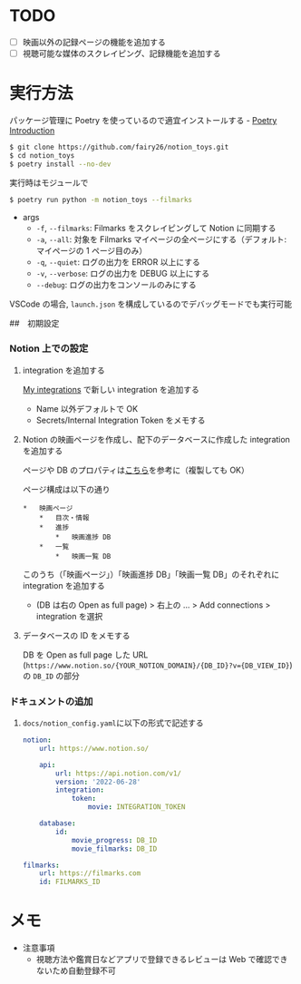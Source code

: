 # TODO

-   [ ] 映画以外の記録ページの機能を追加する
-   [ ] 視聴可能な媒体のスクレイピング、記録機能を追加する

# 実行方法

パッケージ管理に Poetry を使っているので適宜インストールする - [Poetry Introduction](https://python-poetry.org/docs/)

```bash
$ git clone https://github.com/fairy26/notion_toys.git
$ cd notion_toys
$ poetry install --no-dev
```

実行時はモジュールで

```bash
$ poetry run python -m notion_toys --filmarks
```

-   args
    -   `-f`, `--filmarks`: Filmarks をスクレイピングして Notion に同期する
    -   `-a`, `--all`: 対象を Filmarks マイページの全ページにする（デフォルト: マイページの 1 ページ目のみ）
    -   `-q`, `--quiet`: ログの出力を ERROR 以上にする
    -   `-v`, `--verbose`: ログの出力を DEBUG 以上にする
    -   `--debug`: ログの出力をコンソールのみにする

VSCode の場合, `launch.json` を構成しているのでデバッグモードでも実行可能

##　初期設定

### Notion 上での設定

1.  integration を追加する

    [My integrations](https://www.notion.so/my-integrations) で新しい integration を追加する

    -   Name 以外デフォルトで OK
    -   Secrets/Internal Integration Token をメモする

2.  Notion の映画ページを作成し、配下のデータベースに作成した integration を追加する

    ページや DB のプロパティは[こちら](https://fairy26.notion.site/4f379a2ff814400288d4f6f01ca8fc11)を参考に（複製しても OK）

    ページ構成は以下の通り

        *   映画ページ
            *   目次・情報
            *   進捗
                *   映画進捗 DB
            *   一覧
                *   映画一覧 DB

    このうち（「映画ページ」）「映画進捗 DB」「映画一覧 DB」のそれぞれに integration を追加する

    -   (DB は右の Open as full page) > 右上の ... > Add connections > integration を選択

3.  データベースの ID をメモする

    DB を Open as full page した URL (`https://www.notion.so/{YOUR_NOTION_DOMAIN}/{DB_ID}?v={DB_VIEW_ID}`) の `DB_ID` の部分

### ドキュメントの追加

1.  `docs/notion_config.yaml`に以下の形式で記述する

    ```yaml
    notion:
        url: https://www.notion.so/

        api:
            url: https://api.notion.com/v1/
            version: '2022-06-28'
            integration:
                token:
                    movie: INTEGRATION_TOKEN

        database:
            id:
                movie_progress: DB_ID
                movie_filmarks: DB_ID

    filmarks:
        url: https://filmarks.com
        id: FILMARKS_ID
    ```

# メモ

-   注意事項
    -   視聴方法や鑑賞日などアプリで登録できるレビューは Web で確認できないため自動登録不可
